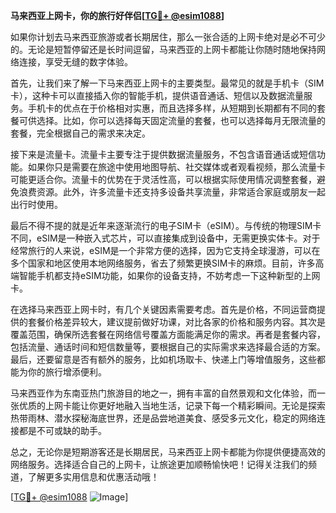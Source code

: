 **马来西亚上网卡，你的旅行好伴侣[[TG💪+ @esim1088](https://t.me/s/esim1088)]**

如果你计划去马来西亚旅游或者长期居住，那么一张合适的上网卡绝对是必不可少的。无论是短暂停留还是长时间逗留，马来西亚的上网卡都能让你随时随地保持网络连接，享受无缝的数字体验。

首先，让我们来了解一下马来西亚上网卡的主要类型。最常见的就是手机卡（SIM卡），这种卡可以直接插入你的智能手机，提供语音通话、短信以及数据流量服务。手机卡的优点在于价格相对实惠，而且选择多样，从短期到长期都有不同的套餐可供选择。比如，你可以选择每天固定流量的套餐，也可以选择每月无限流量的套餐，完全根据自己的需求来决定。

接下来是流量卡。流量卡主要专注于提供数据流量服务，不包含语音通话或短信功能。如果你只是需要在旅途中使用地图导航、社交媒体或者观看视频，那么流量卡可能更适合你。流量卡的优势在于灵活性高，可以根据实际使用情况调整套餐，避免浪费资源。此外，许多流量卡还支持多设备共享流量，非常适合家庭或朋友一起出行时使用。

最后不得不提的就是近年来逐渐流行的电子SIM卡（eSIM）。与传统的物理SIM卡不同，eSIM是一种嵌入式芯片，可以直接集成到设备中，无需更换实体卡。对于经常旅行的人来说，eSIM是一个非常方便的选择，因为它支持全球漫游，可以在多个国家和地区使用本地网络服务，省去了频繁更换SIM卡的麻烦。目前，许多高端智能手机都支持eSIM功能，如果你的设备支持，不妨考虑一下这种新型的上网卡。

在选择马来西亚上网卡时，有几个关键因素需要考虑。首先是价格，不同运营商提供的套餐价格差异较大，建议提前做好功课，对比各家的价格和服务内容。其次是覆盖范围，确保所选套餐在网络信号覆盖方面能满足你的需求。再者是套餐内容，包括流量、通话时间和短信数量等，要根据自己的实际需求来选择最合适的方案。最后，还要留意是否有额外的服务，比如机场取卡、快递上门等增值服务，这些都能为你的旅行增添便利。

马来西亚作为东南亚热门旅游目的地之一，拥有丰富的自然景观和文化体验，而一张优质的上网卡能让你更好地融入当地生活，记录下每一个精彩瞬间。无论是探索热带雨林、潜水探秘海底世界，还是品尝地道美食、感受多元文化，稳定的网络连接都是不可或缺的助手。

总之，无论你是短期游客还是长期居民，马来西亚上网卡都能为你提供便捷高效的网络服务。选择适合自己的上网卡，让旅途更加顺畅愉快吧！记得关注我们的频道，了解更多实用信息和优惠活动哦！

[[TG💪+ @esim1088](https://t.me/s/esim1088) ![Image](https://i.postimg.cc/4NQfJmqS/Snipaste-2025-05-13-00-14-12.png)]